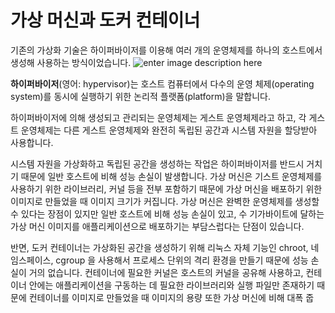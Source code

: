 # 가상 머신과 도커 컨테이너

기존의 가상화 기술은 하이퍼바이저를 이용해 여러 개의 운영체제를 하나의 호스트에서 생성해 사용하는 방식이었습니다. 
![enter image description here](https://blog.netapp.com/wp-content/uploads/2016/03/Screen-Shot-2018-03-20-at-9.24.09-AM.png)

**하이퍼바이저**(영어: hypervisor)는 호스트 컴퓨터에서 다수의 운영 체제(operating system)를 동시에 실행하기 위한 논리적 플랫폼(platform)을 말합니다. 

하이퍼바이저에 의해 생성되고 관리되는 운영체제는 게스트 운영체제라고 하고, 각 게스트 운영체제는 다른 게스트 운영체제와 완전히 독립된 공간과 시스템 자원을 할당받아 사용합니다. 

시스템 자원을 가상화하고 독립된 공간을 생성하는 작업은 하이퍼바이저를 반드시 거치기 때문에 일반 호스트에 비해 성능 손실이 발생합니다. 가상 머신은 기스트 운영체제를 사용하기 위한 라이브러리, 커널 등을 전부 포함하기 때문에 가상 머신을 배포하기 위한 이미지로 만들었을 때 이미지 크기가 커집니다. 가상 머신은 완벽한 운영체제를 생성할 수 있다는 장점이 있지만 일반 호스트에 비해 성능 손실이 있고, 수 기가바이트에 달하는 가상 머신 이미지를 애플리케이션으로 배포하기는 부담스럽다는 단점이 있습니다. 

반면, 도커 컨테이너는 가상화된 공간을 생성하기 위해 리눅스 자체 기능인 chroot, 네임스페이스, cgroup 을 사용해서 프로세스 단위의 격리 환경을 만들기 때문에 성능 손실이 거의 없습니다. 컨테이너에 필요한 커널은 호스트의 커널을 공유해 사용하고, 컨테이너 안에는 애플리케이션을 구동하는 데 필요한 라이브러리와 실행 파일만 존재하기 때문에 컨테이너를 이미지로 만들었을 때 이미지의 용량 또한 가상 머신에 비해 대폭 줍
<!--stackedit_data:
eyJoaXN0b3J5IjpbMTQyMzA4ODQ3NiwtMTgzMzAzNjY3MSwxMD
k4MzE2NDYzXX0=
-->